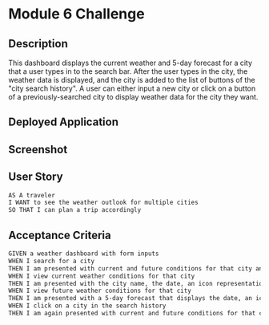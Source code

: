 # Module 6 Challenge

## Description

This dashboard displays the current weather and 5-day forecast for a city that a user types in to the search bar. After the user types in the city, the weather data is displayed, and the city is added to the list of buttons of the "city search history". A user can either input a new city or click on a button of a previously-searched city to display weather data for the city they want. 

## Deployed Application


## Screenshot



## User Story

```md
AS A traveler
I WANT to see the weather outlook for multiple cities
SO THAT I can plan a trip accordingly
```

## Acceptance Criteria

```md
GIVEN a weather dashboard with form inputs
WHEN I search for a city
THEN I am presented with current and future conditions for that city and that city is added to the search history
WHEN I view current weather conditions for that city
THEN I am presented with the city name, the date, an icon representation of weather conditions, the temperature, the humidity, and the the wind speed
WHEN I view future weather conditions for that city
THEN I am presented with a 5-day forecast that displays the date, an icon representation of weather conditions, the temperature, the wind speed, and the humidity
WHEN I click on a city in the search history
THEN I am again presented with current and future conditions for that city
```

